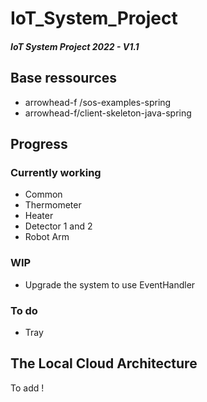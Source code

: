 # IoT_System_Project
##### IoT System Project 2022 - V1.1


## Base ressources 
- arrowhead-f /sos-examples-spring
- arrowhead-f/client-skeleton-java-spring 

## Progress
### Currently working
- Common
- Thermometer
- Heater
- Detector 1 and 2
- Robot Arm
  
 ### WIP
- Upgrade the system to use EventHandler

### To do  
- Tray

## The Local Cloud Architecture 
To add !
